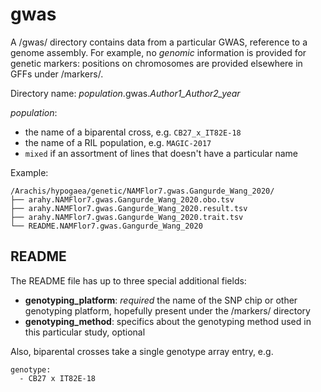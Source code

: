 # gwas

A /gwas/ directory contains data from a particular GWAS, reference to a genome assembly.
For example, no *genomic* information is provided for genetic markers: positions on chromosomes are provided elsewhere in GFFs under /markers/.

Directory name:
*population*.gwas.*Author1_Author2_year*

*population*:
- the name of a biparental cross, e.g. `CB27_x_IT82E-18`
- the name of a RIL population, e.g. `MAGIC-2017`
- `mixed` if an assortment of lines that doesn't have a particular name

Example:

```
/Arachis/hypogaea/genetic/NAMFlor7.gwas.Gangurde_Wang_2020/
├── arahy.NAMFlor7.gwas.Gangurde_Wang_2020.obo.tsv
├── arahy.NAMFlor7.gwas.Gangurde_Wang_2020.result.tsv
├── arahy.NAMFlor7.gwas.Gangurde_Wang_2020.trait.tsv
└── README.NAMFlor7.gwas.Gangurde_Wang_2020
```

## README
The README file has up to three special additional fields:
- **genotyping_platform**: *required* the name of the SNP chip or other genotyping platform, hopefully present under the /markers/ directory
- **genotyping_method**: specifics about the genotyping method used in this particular study, optional

Also, biparental crosses take a single genotype array entry, e.g.
```
genotype: 
  - CB27 x IT82E-18
```
